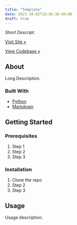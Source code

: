 ```yaml
---
title: "Template"
date: 2023-10-02T18:56:30-04:00
draft: true
---
```


*Short Descript.*

[Visit Site »]()  

[View Codebase »]()

<!-- ABOUT -->
## About

Long Description. 

### Built With

* [Python]()
* [Markdown]()

<!-- GETTING STARTED -->
## Getting Started

### Prerequisites

1. Step 1
2. Step 2
3. Step 3


### Installation

1. Clone the repo
2. Step 2
3. Step 3


<!-- USAGE EXAMPLES -->
## Usage

Usage description.
